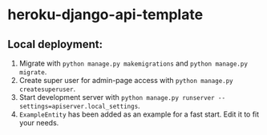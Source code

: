 # heroku-django-api-template

## Local deployment:
1. Migrate with ``python manage.py makemigrations`` and ``python manage.py migrate``.
2. Create super user for admin-page access with ``python manage.py createsuperuser``.
3. Start development server with ``python manage.py runserver --settings=apiserver.local_settings``.
4. ``ExampleEntity`` has been added as an example for a fast start. Edit it to fit your needs.